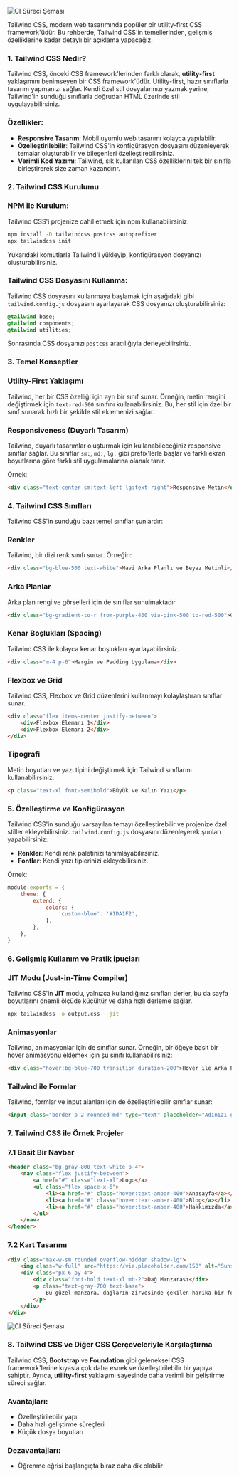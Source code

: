 ![CI Süreci Şeması](https://miro.medium.com/v2/resize:fit:4800/format:webp/1*Q0uAcG_S2J2gkcUaF5PyxA.png)

Tailwind CSS, modern web tasarımında popüler bir utility-first CSS framework'üdür. Bu rehberde, Tailwind CSS'in temellerinden, gelişmiş özelliklerine kadar detaylı bir açıklama yapacağız.

### 1. Tailwind CSS Nedir?

Tailwind CSS, önceki CSS framework'lerinden farklı olarak, **utility-first** yaklaşımını benimseyen bir CSS framework'üdür. Utility-first, hazır sınıflarla tasarım yapmanızı sağlar. Kendi özel stil dosyalarınızı yazmak yerine, Tailwind'in sunduğu sınıflarla doğrudan HTML üzerinde stil uygulayabilirsiniz.

### Özellikler:
- **Responsive Tasarım**: Mobil uyumlu web tasarımı kolayca yapılabilir.
- **Özelleştirilebilir**: Tailwind CSS'in konfigürasyon dosyasını düzenleyerek temalar oluşturabilir ve bileşenleri özelleştirebilirsiniz.
- **Verimli Kod Yazımı**: Tailwind, sık kullanılan CSS özelliklerini tek bir sınıfla birleştirerek size zaman kazandırır.

### 2. Tailwind CSS Kurulumu

### NPM ile Kurulum:
Tailwind CSS'i projenize dahil etmek için npm kullanabilirsiniz.

```bash
npm install -D tailwindcss postcss autoprefixer
npx tailwindcss init
```

Yukarıdaki komutlarla Tailwind'i yükleyip, konfigürasyon dosyanızı oluşturabilirsiniz.

### Tailwind CSS Dosyasını Kullanma:
Tailwind CSS dosyasını kullanmaya başlamak için aşağıdaki gibi `tailwind.config.js` dosyasını ayarlayarak CSS dosyanızı oluşturabilirsiniz:

```css
@tailwind base;
@tailwind components;
@tailwind utilities;
```

Sonrasında CSS dosyanızı `postcss` aracılığıyla derleyebilirsiniz.

### 3. Temel Konseptler

### Utility-First Yaklaşımı
Tailwind, her bir CSS özelliği için ayrı bir sınıf sunar. Örneğin, metin rengini değiştirmek için `text-red-500` sınıfını kullanabilirsiniz. Bu, her stil için özel bir sınıf sunarak hızlı bir şekilde stil eklemenizi sağlar.

### Responsiveness (Duyarlı Tasarım)
Tailwind, duyarlı tasarımlar oluşturmak için kullanabileceğiniz responsive sınıflar sağlar. Bu sınıflar `sm:`, `md:`, `lg:` gibi prefix'lerle başlar ve farklı ekran boyutlarına göre farklı stil uygulamalarına olanak tanır.

Örnek:

```html
<div class="text-center sm:text-left lg:text-right">Responsive Metin</div>
```

### 4. Tailwind CSS Sınıfları

Tailwind CSS'in sunduğu bazı temel sınıflar şunlardır:

### Renkler
Tailwind, bir dizi renk sınıfı sunar. Örneğin:

```html
<div class="bg-blue-500 text-white">Mavi Arka Planlı ve Beyaz Metinli</div>
```

### Arka Planlar
Arka plan rengi ve görselleri için de sınıflar sunulmaktadır.

```html
<div class="bg-gradient-to-r from-purple-400 via-pink-500 to-red-500">Gradyan Arka Plan</div>
```

### Kenar Boşlukları (Spacing)
Tailwind CSS ile kolayca kenar boşlukları ayarlayabilirsiniz.

```html
<div class="m-4 p-6">Margin ve Padding Uygulama</div>
```

### Flexbox ve Grid
Tailwind CSS, Flexbox ve Grid düzenlerini kullanmayı kolaylaştıran sınıflar sunar.

```html
<div class="flex items-center justify-between">
    <div>Flexbox Elemanı 1</div>
    <div>Flexbox Elemanı 2</div>
</div>
```

### Tipografi
Metin boyutları ve yazı tipini değiştirmek için Tailwind sınıflarını kullanabilirsiniz.

```html
<p class="text-xl font-semibold">Büyük ve Kalın Yazı</p>
```

### 5. Özelleştirme ve Konfigürasyon

Tailwind CSS'in sunduğu varsayılan temayı özelleştirebilir ve projenize özel stiller ekleyebilirsiniz. `tailwind.config.js` dosyasını düzenleyerek şunları yapabilirsiniz:

- **Renkler**: Kendi renk paletinizi tanımlayabilirsiniz.
- **Fontlar**: Kendi yazı tiplerinizi ekleyebilirsiniz.

Örnek:

```javascript
module.exports = {
    theme: {
        extend: {
            colors: {
                'custom-blue': '#1DA1F2',
            },
        },
    },
}
```

### 6. Gelişmiş Kullanım ve Pratik İpuçları

### JIT Modu (Just-in-Time Compiler)
Tailwind CSS'in **JIT** modu, yalnızca kullandığınız sınıfları derler, bu da sayfa boyutlarını önemli ölçüde küçültür ve daha hızlı derleme sağlar.

```bash
npx tailwindcss -o output.css --jit
```

### Animasyonlar
Tailwind, animasyonlar için de sınıflar sunar. Örneğin, bir öğeye basit bir hover animasyonu eklemek için şu sınıfı kullanabilirsiniz:

```html
<div class="hover:bg-blue-700 transition duration-200">Hover ile Arka Plan Değişimi</div>
```

### Tailwind ile Formlar
Tailwind, formlar ve input alanları için de özelleştirilebilir sınıflar sunar:

```html
<input class="border p-2 rounded-md" type="text" placeholder="Adınızı girin">
```

### 7. Tailwind CSS ile Örnek Projeler

### 7.1 Basit Bir Navbar

```html
<header class="bg-gray-800 text-white p-4">
    <nav class="flex justify-between">
        <a href="#" class="text-xl">Logo</a>
        <ul class="flex space-x-6">
            <li><a href="#" class="hover:text-amber-400">Anasayfa</a></li>
            <li><a href="#" class="hover:text-amber-400">Blog</a></li>
            <li><a href="#" class="hover:text-amber-400">Hakkımızda</a></li>
        </ul>
    </nav>
</header>
```

### 7.2 Kart Tasarımı

```html
<div class="max-w-sm rounded overflow-hidden shadow-lg">
    <img class="w-full" src="https://via.placeholder.com/150" alt="Sunset in the mountains">
    <div class="px-6 py-4">
        <div class="font-bold text-xl mb-2">Dağ Manzarası</div>
        <p class="text-gray-700 text-base">
            Bu güzel manzara, dağların zirvesinde çekilen harika bir fotoğraf.
        </p>
    </div>
</div>
```

![CI Süreci Şeması](https://wpdean.com/wp-content/uploads/2024/05/tailwind-css-vs-css.jpg)

### 8. Tailwind CSS ve Diğer CSS Çerçeveleriyle Karşılaştırma

Tailwind CSS, **Bootstrap** ve **Foundation** gibi geleneksel CSS framework'lerine kıyasla çok daha esnek ve özelleştirilebilir bir yapıya sahiptir. Ayrıca, **utility-first** yaklaşımı sayesinde daha verimli bir geliştirme süreci sağlar.

### Avantajları:
- Özelleştirilebilir yapı
- Daha hızlı geliştirme süreçleri
- Küçük dosya boyutları

### Dezavantajları:
- Öğrenme eğrisi başlangıçta biraz daha dik olabilir    